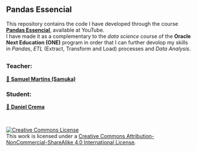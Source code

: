 ## Pandas Essencial

This repository contains the code I have developed through the course **[Pandas Essencial](https://www.youtube.com/playlist?list=PL3ZslI15yo2pfkf7EGNR14xTwe-wZ2bNX)**, available at YouTube.
<br/>
I have made it as a complementary to the *data science* course of the **Oracle Next Education (ONE)** program in order that I can further devolop my skills in *Pandas*, *ETL* (Extract, Transform and Load) processes and *Data Analysis*.

##

### Teacher:
[🔗 **Samuel Martins (Samuka)**](https://github.com/xavecoding)

### Student:
[🔗 **Daniel Crema**](https://github.com/DanielCrema)


##
<br/>
<a rel="license" href="http://creativecommons.org/licenses/by-nc-sa/4.0/"><img alt="Creative Commons License" style="border-width:0" src="https://i.creativecommons.org/l/by-nc-sa/4.0/88x31.png" /></a><br />This work is licensed under a <a rel="license" href="http://creativecommons.org/licenses/by-nc-sa/4.0/">Creative Commons Attribution-NonCommercial-ShareAlike 4.0 International License</a>.
